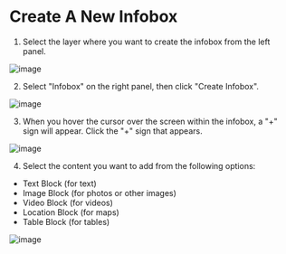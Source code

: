 # Create A New Infobox
1. Select the layer where you want to create the infobox from the left panel.

![image](https://github.com/CS-eukarya/User-Manual-English-/assets/154571156/344d1cbe-2642-4c7f-98dd-912872e2894f)

2. Select "Infobox" on the right panel, then click "Create Infobox".

![image](https://github.com/CS-eukarya/User-Manual-English-/assets/154571156/0cf4c558-8d45-4386-8589-7efb2fefe853)

3. When you hover the cursor over the screen within the infobox, a "+" sign will appear.
Click the "+" sign that appears.

![image](https://github.com/CS-eukarya/User-Manual-English-/assets/154571156/806a826d-1ded-4ba5-a891-7a0ce6cc7b2f)

4. Select the content you want to add from the following options:
- Text Block (for text)
- Image Block (for photos or other images)
- Video Block (for videos)
- Location Block (for maps)
- Table Block (for tables)

![image](https://github.com/CS-eukarya/User-Manual-English-/assets/154571156/f7695bcc-d892-429e-b588-2093dcb510ec)
